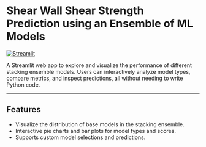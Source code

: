 # Shear Wall Shear Strength Prediction using an Ensemble of ML Models

[![Streamlit](https://static.streamlit.io/badges/streamlit_badge_black_white.svg)](https://sw-strength-ensemble.streamlit.app/)

A Streamlit web app to explore and visualize the performance of different stacking ensemble models. Users can interactively analyze model types, compare metrics, and inspect predictions, all without needing to write Python code.

---

## Features

- Visualize the distribution of base models in the stacking ensemble.
- Interactive pie charts and bar plots for model types and scores.
- Supports custom model selections and predictions.
